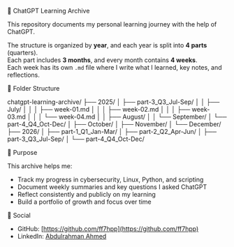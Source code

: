 🧠 ChatGPT Learning Archive

This repository documents my personal learning journey with the help of ChatGPT.

The structure is organized by **year**, and each year is split into **4 parts** (quarters).  
Each part includes **3 months**, and every month contains **4 weeks**.  
Each week has its own `.md` file where I write what I learned, key notes, and reflections.


📂 Folder Structure

chatgpt-learning-archive/
├── 2025/
│ ├── part-3_Q3_Jul-Sep/
│ │ ├── July/
│ │ │ ├── week-01.md
│ │ │ ├── week-02.md
│ │ │ ├── week-03.md
│ │ │ └── week-04.md
│ │ ├── August/
│ │ └── September/
│ └── part-4_Q4_Oct-Dec/
│ ├── October/
│ ├── November/
│ └── December/
├── 2026/
│ ├── part-1_Q1_Jan-Mar/
│ ├── part-2_Q2_Apr-Jun/
│ ├── part-3_Q3_Jul-Sep/
│ └── part-4_Q4_Oct-Dec/



🎯 Purpose

This archive helps me:
- Track my progress in cybersecurity, Linux, Python, and scripting
- Document weekly summaries and key questions I asked ChatGPT
- Reflect consistently and publicly on my learning
- Build a portfolio of growth and focus over time


🔗 Social

- GitHub: [https://github.com/ff7hpp](https://github.com/ff7hpp)
- LinkedIn: [Abdulrahman Ahmed](https://www.linkedin.com/in/abdulrahmanabdullahh/)

